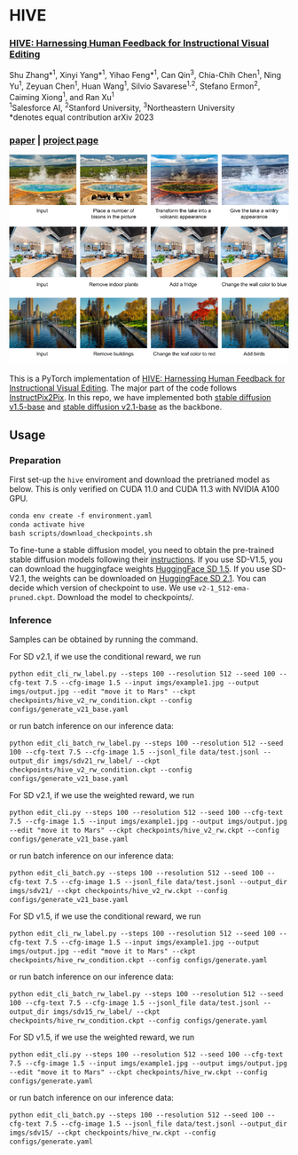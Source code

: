 # HIVE

### [HIVE: Harnessing Human Feedback for Instructional Visual Editing](https://arxiv.org/pdf/2212.09877.pdf)
Shu Zhang\*<sup>1</sup>, Xinyi Yang\*<sup>1</sup>, Yihao Feng\*<sup>1</sup>, Can Qin<sup>3</sup>, Chia-Chih Chen<sup>1</sup>, Ning Yu<sup>1</sup>, Zeyuan Chen<sup>1</sup>, Huan Wang<sup>1</sup>, Silvio Savarese<sup>1,2</sup>, Stefano Ermon<sup>2</sup>, Caiming Xiong<sup>1</sup>, and Ran Xu<sup>1</sup><br>
<sup>1</sup>Salesforce AI, <sup>2</sup>Stanford University, <sup>3</sup>Northeastern University<br>
 \*denotes equal contribution
arXiv 2023

### [paper](https://arxiv.org/pdf/2212.09877.pdf) | [project page](https://shugerdou.github.io/hive/)

<img src='imgs/results.png' width=700></pre>

This is a PyTorch implementation of [HIVE: Harnessing Human Feedback for Instructional Visual Editing](https://arxiv.org/pdf/2303.09618.pdf). The major part of the code follows [InstructPix2Pix](https://github.com/timothybrooks/instruct-pix2pix). In this repo, we have implemented both [stable diffusion v1.5-base](https://huggingface.co/runwayml/stable-diffusion-v1-5) and [stable diffusion v2.1-base](https://huggingface.co/stabilityai/stable-diffusion-2-1-base) as the backbone.




## Usage

### Preparation
First set-up the ```hive``` enviroment and download the pretrianed model as below. This is only verified on CUDA 11.0 and CUDA 11.3 with NVIDIA A100 GPU.

```
conda env create -f environment.yaml
conda activate hive
bash scripts/download_checkpoints.sh
```

To fine-tune a stable diffusion model, you need to obtain the pre-trained stable diffusion models following their [instructions](https://github.com/runwayml/stable-diffusion). If you use SD-V1.5, you can download the huggingface weights [HuggingFace SD 1.5](https://huggingface.co/runwayml/stable-diffusion-v1-5/resolve/main/v1-5-pruned-emaonly.ckpt). If you use SD-V2.1, the weights can be downloaded on [HuggingFace SD 2.1](https://huggingface.co/stabilityai/stable-diffusion-2-1-base). You can decide which version of checkpoint to use. We use ```v2-1_512-ema-pruned.ckpt```. Download the model to checkpoints/.



### Inference
Samples can be obtained by running the command. 

For SD v2.1, if we use the conditional reward, we run

```
python edit_cli_rw_label.py --steps 100 --resolution 512 --seed 100 --cfg-text 7.5 --cfg-image 1.5 --input imgs/example1.jpg --output imgs/output.jpg --edit "move it to Mars" --ckpt checkpoints/hive_v2_rw_condition.ckpt --config configs/generate_v21_base.yaml
```


or run batch inference on our inference data:

```
python edit_cli_batch_rw_label.py --steps 100 --resolution 512 --seed 100 --cfg-text 7.5 --cfg-image 1.5 --jsonl_file data/test.jsonl --output_dir imgs/sdv21_rw_label/ --ckpt checkpoints/hive_v2_rw_condition.ckpt --config configs/generate_v21_base.yaml
```

For SD v2.1, if we use the weighted reward, we run


```
python edit_cli.py --steps 100 --resolution 512 --seed 100 --cfg-text 7.5 --cfg-image 1.5 --input imgs/example1.jpg --output imgs/output.jpg --edit "move it to Mars" --ckpt checkpoints/hive_v2_rw.ckpt --config configs/generate_v21_base.yaml
```

or run batch inference on our inference data:

```
python edit_cli_batch.py --steps 100 --resolution 512 --seed 100 --cfg-text 7.5 --cfg-image 1.5 --jsonl_file data/test.jsonl --output_dir imgs/sdv21/ --ckpt checkpoints/hive_v2_rw.ckpt --config configs/generate_v21_base.yaml
```

For SD v1.5, if we use the conditional reward, we run

```
python edit_cli_rw_label.py --steps 100 --resolution 512 --seed 100 --cfg-text 7.5 --cfg-image 1.5 --input imgs/example1.jpg --output imgs/output.jpg --edit "move it to Mars" --ckpt checkpoints/hive_rw_condition.ckpt --config configs/generate.yaml
```

or run batch inference on our inference data:

```
python edit_cli_batch_rw_label.py --steps 100 --resolution 512 --seed 100 --cfg-text 7.5 --cfg-image 1.5 --jsonl_file data/test.jsonl --output_dir imgs/sdv15_rw_label/ --ckpt checkpoints/hive_rw_condition.ckpt --config configs/generate.yaml
```

For SD v1.5, if we use the weighted reward, we run


```
python edit_cli.py --steps 100 --resolution 512 --seed 100 --cfg-text 7.5 --cfg-image 1.5 --input imgs/example1.jpg --output imgs/output.jpg --edit "move it to Mars" --ckpt checkpoints/hive_rw.ckpt --config configs/generate.yaml
```

or run batch inference on our inference data:

```
python edit_cli_batch.py --steps 100 --resolution 512 --seed 100 --cfg-text 7.5 --cfg-image 1.5 --jsonl_file data/test.jsonl --output_dir imgs/sdv15/ --ckpt checkpoints/hive_rw.ckpt --config configs/generate.yaml
```


